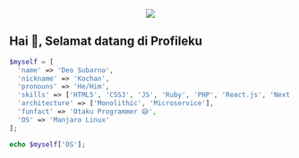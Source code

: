 <p align="center">
  <img src="https://user-images.githubusercontent.com/69864986/211694326-4f21adec-2164-46aa-a08d-85baf6873509.gif">
</p>

## Hai 👋, Selamat datang di Profileku

```php
$myself = [
  'name' => 'Deo Subarno',
  'nickname' => 'Kochan',
  'pronouns' => 'He/Him',
  'skills' => ['HTML5', 'CSS3', 'JS', 'Ruby', 'PHP', 'React.js', 'Next.js', 'Laravel', 'TailwindCSS', 'Bootstrap'],
  'architecture' => ['Monolithic', 'Microservice'],
  'funfact' => 'Otaku Programmer 😅',
  'OS' => 'Manjaro Linux'
];

echo $myself['OS'];
```
